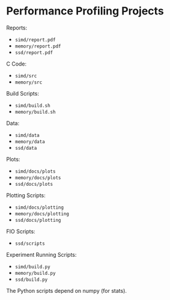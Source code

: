 # Performance Profiling Projects

Reports:
- `simd/report.pdf`
- `memory/report.pdf`
- `ssd/report.pdf`

C Code:
- `simd/src`
- `memory/src`

Build Scripts:
- `simd/build.sh`
- `memory/build.sh`

Data:
- `simd/data`
- `memory/data`
- `ssd/data`

Plots:
- `simd/docs/plots`
- `memory/docs/plots`
- `ssd/docs/plots`

Plotting Scripts:
- `simd/docs/plotting`
- `memory/docs/plotting`
- `ssd/docs/plotting`

FIO Scripts:
- `ssd/scripts`

Experiment Running Scripts:
- `simd/build.py`
- `memory/build.py`
- `ssd/build.py`

The Python scripts depend on numpy (for stats).
